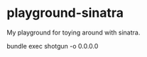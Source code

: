 playground-sinatra
==================

My playground for toying around with sinatra.


bundle exec shotgun -o 0.0.0.0